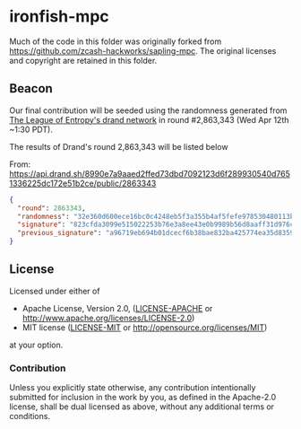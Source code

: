 # ironfish-mpc

Much of the code in this folder was originally forked from https://github.com/zcash-hackworks/sapling-mpc. The original licenses and copyright are retained in this folder.

## Beacon

Our final contribution will be seeded using the randomness generated from [The League of Entropy's drand network](https://drand.love/) in round #2,863,343 (Wed Apr 12th ~1:30 PDT).

The results of Drand's round 2,863,343 will be listed below

From: https://api.drand.sh/8990e7a9aaed2ffed73dbd7092123d6f289930540d7651336225dc172e51b2ce/public/2863343
```json
{
  "round": 2863343,
  "randomness": "32e360d600ece16bc0c4248eb5f3a355b4af5fefe978530480113b522c09d36c",
  "signature": "823cfda3099e515022253b76e3a8ee43e0b9989b56d8aaff31d976c0dde6ba2bafc2cbd4c84d6377deef7e8bb21cb53d15af8beb1480b1ec2e541ca4bd08bc1252e7c7922256445a3b32717bb38ec894eee8017ff67218c5dbfa81576e1cf134",
  "previous_signature": "a96719eb694b01dcecf6b38bae832ba425774ea35d8359f544937aad0022ca8b5fdc517fbd013f12df9ffe89c60329b5184eb8b8582b316e946ac640f2b0a3ad0c06911c0c891fb948ce9ea398f4c8b1d20195990ccbb51d75810ca7a7ee1e45"
}
```

## License

Licensed under either of

 * Apache License, Version 2.0, ([LICENSE-APACHE](LICENSE-APACHE) or http://www.apache.org/licenses/LICENSE-2.0)
 * MIT license ([LICENSE-MIT](LICENSE-MIT) or http://opensource.org/licenses/MIT)

at your option.

### Contribution

Unless you explicitly state otherwise, any contribution intentionally
submitted for inclusion in the work by you, as defined in the Apache-2.0
license, shall be dual licensed as above, without any additional terms or
conditions.
